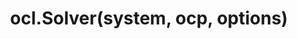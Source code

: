 --- 
content_markdown: ~
description: "Creates a solver object that discretizes the given system and optimal control problem, and calls the underlying optimizer."
left_code_blocks: 
  - 
    code_block: |-
        ocl = OclSolver(system,ocp,options);
        initialGuess = ocl.getInitialGuess();
        initialGuess.set(3);
        solutions = ocl.solve(initialGuess);
    language: Matlab
    title: "Code Example"
methods: 
  - 
    name: "initialGuess = getInitialGuess()"
    parameters: ~
    returns: 
      - 
        content: "Structure variable for setting the initial guess"
        name: initialGuess
        type: OclVariable
  - 
    name: "solution = solve(initialGuess)"
    parameters: 
      - 
        content: "Provide a good initial guess"
        name: initialGuess
        type: OclVariable
    returns: 
      - 
        content: "The solution of the OCP"
        name: solution
        type: OclVariable
parameters: 
  - 
    content: "The system dynamics"
    name: system
    type: OclSystem
  - 
    content: "The optimal control problem"
    name: ocp
    type: OclOCP
  - 
    content: "Options struct, can be created with OclOptions()"
    name: options
    type: struct
position: ~
returns: 
  - 
    content: ~
    name: solver
    type: OclSolver
title: "ocl.Solver(system, ocp, options)"
type: Function
---
